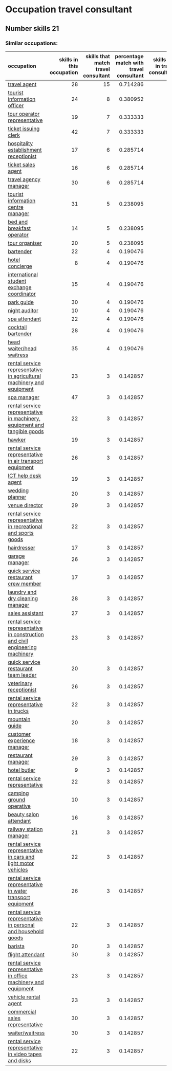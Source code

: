 # Occupation travel consultant
## Number skills 21
### Similar occupations:
| occupation                                                                                                                                                        |   skills in this occupation |   skills that match travel consultant |   percentage match with travel consultant |   skills not in travel consultant |
|:------------------------------------------------------------------------------------------------------------------------------------------------------------------|----------------------------:|--------------------------------------:|------------------------------------------:|----------------------------------:|
| [travel agent](travel_agent.md)                                                                                                                                   |                          28 |                                    15 |                                  0.714286 |                                13 |
| [tourist information officer](tourist_information_officer.md)                                                                                                     |                          24 |                                     8 |                                  0.380952 |                                16 |
| [tour operator representative](tour_operator_representative.md)                                                                                                   |                          19 |                                     7 |                                  0.333333 |                                12 |
| [ticket issuing clerk](ticket_issuing_clerk.md)                                                                                                                   |                          42 |                                     7 |                                  0.333333 |                                35 |
| [hospitality establishment receptionist](hospitality_establishment_receptionist.md)                                                                               |                          17 |                                     6 |                                  0.285714 |                                11 |
| [ticket sales agent](ticket_sales_agent.md)                                                                                                                       |                          16 |                                     6 |                                  0.285714 |                                10 |
| [travel agency manager](travel_agency_manager.md)                                                                                                                 |                          30 |                                     6 |                                  0.285714 |                                24 |
| [tourist information centre manager](tourist_information_centre_manager.md)                                                                                       |                          31 |                                     5 |                                  0.238095 |                                26 |
| [bed and breakfast operator](bed_and_breakfast_operator.md)                                                                                                       |                          14 |                                     5 |                                  0.238095 |                                 9 |
| [tour organiser](tour_organiser.md)                                                                                                                               |                          20 |                                     5 |                                  0.238095 |                                15 |
| [bartender](bartender.md)                                                                                                                                         |                          22 |                                     4 |                                  0.190476 |                                18 |
| [hotel concierge](hotel_concierge.md)                                                                                                                             |                           8 |                                     4 |                                  0.190476 |                                 4 |
| [international student exchange coordinator](international_student_exchange_coordinator.md)                                                                       |                          15 |                                     4 |                                  0.190476 |                                11 |
| [park guide](park_guide.md)                                                                                                                                       |                          30 |                                     4 |                                  0.190476 |                                26 |
| [night auditor](night_auditor.md)                                                                                                                                 |                          10 |                                     4 |                                  0.190476 |                                 6 |
| [spa attendant](spa_attendant.md)                                                                                                                                 |                          22 |                                     4 |                                  0.190476 |                                18 |
| [cocktail bartender](cocktail_bartender.md)                                                                                                                       |                          28 |                                     4 |                                  0.190476 |                                24 |
| [head waiter/head waitress](head_waiter-head_waitress.md)                                                                                                         |                          35 |                                     4 |                                  0.190476 |                                31 |
| [rental service representative in agricultural machinery and equipment](rental_service_representative_in_agricultural_machinery_and_equipment.md)                 |                          23 |                                     3 |                                  0.142857 |                                20 |
| [spa manager](spa_manager.md)                                                                                                                                     |                          47 |                                     3 |                                  0.142857 |                                44 |
| [rental service representative in machinery, equipment and tangible goods](rental_service_representative_in_machinery,_equipment_and_tangible_goods.md)           |                          22 |                                     3 |                                  0.142857 |                                19 |
| [hawker](hawker.md)                                                                                                                                               |                          19 |                                     3 |                                  0.142857 |                                16 |
| [rental service representative in air transport equipment](rental_service_representative_in_air_transport_equipment.md)                                           |                          26 |                                     3 |                                  0.142857 |                                23 |
| [ICT help desk agent](ICT_help_desk_agent.md)                                                                                                                     |                          19 |                                     3 |                                  0.142857 |                                16 |
| [wedding planner](wedding_planner.md)                                                                                                                             |                          20 |                                     3 |                                  0.142857 |                                17 |
| [venue director](venue_director.md)                                                                                                                               |                          29 |                                     3 |                                  0.142857 |                                26 |
| [rental service representative in recreational and sports goods](rental_service_representative_in_recreational_and_sports_goods.md)                               |                          22 |                                     3 |                                  0.142857 |                                19 |
| [hairdresser](hairdresser.md)                                                                                                                                     |                          17 |                                     3 |                                  0.142857 |                                14 |
| [garage manager](garage_manager.md)                                                                                                                               |                          26 |                                     3 |                                  0.142857 |                                23 |
| [quick service restaurant crew member](quick_service_restaurant_crew_member.md)                                                                                   |                          17 |                                     3 |                                  0.142857 |                                14 |
| [laundry and dry cleaning manager](laundry_and_dry_cleaning_manager.md)                                                                                           |                          28 |                                     3 |                                  0.142857 |                                25 |
| [sales assistant](sales_assistant.md)                                                                                                                             |                          27 |                                     3 |                                  0.142857 |                                24 |
| [rental service representative in construction and civil engineering machinery](rental_service_representative_in_construction_and_civil_engineering_machinery.md) |                          23 |                                     3 |                                  0.142857 |                                20 |
| [quick service restaurant team leader](quick_service_restaurant_team_leader.md)                                                                                   |                          20 |                                     3 |                                  0.142857 |                                17 |
| [veterinary receptionist](veterinary_receptionist.md)                                                                                                             |                          26 |                                     3 |                                  0.142857 |                                23 |
| [rental service representative in trucks](rental_service_representative_in_trucks.md)                                                                             |                          22 |                                     3 |                                  0.142857 |                                19 |
| [mountain guide](mountain_guide.md)                                                                                                                               |                          20 |                                     3 |                                  0.142857 |                                17 |
| [customer experience manager](customer_experience_manager.md)                                                                                                     |                          18 |                                     3 |                                  0.142857 |                                15 |
| [restaurant manager](restaurant_manager.md)                                                                                                                       |                          29 |                                     3 |                                  0.142857 |                                26 |
| [hotel butler](hotel_butler.md)                                                                                                                                   |                           9 |                                     3 |                                  0.142857 |                                 6 |
| [rental service representative](rental_service_representative.md)                                                                                                 |                          22 |                                     3 |                                  0.142857 |                                19 |
| [camping ground operative](camping_ground_operative.md)                                                                                                           |                          10 |                                     3 |                                  0.142857 |                                 7 |
| [beauty salon attendant](beauty_salon_attendant.md)                                                                                                               |                          16 |                                     3 |                                  0.142857 |                                13 |
| [railway station manager](railway_station_manager.md)                                                                                                             |                          21 |                                     3 |                                  0.142857 |                                18 |
| [rental service representative in cars and light motor vehicles](rental_service_representative_in_cars_and_light_motor_vehicles.md)                               |                          22 |                                     3 |                                  0.142857 |                                19 |
| [rental service representative in water transport equipment](rental_service_representative_in_water_transport_equipment.md)                                       |                          26 |                                     3 |                                  0.142857 |                                23 |
| [rental service representative in personal and household goods](rental_service_representative_in_personal_and_household_goods.md)                                 |                          22 |                                     3 |                                  0.142857 |                                19 |
| [barista](barista.md)                                                                                                                                             |                          20 |                                     3 |                                  0.142857 |                                17 |
| [flight attendant](flight_attendant.md)                                                                                                                           |                          30 |                                     3 |                                  0.142857 |                                27 |
| [rental service representative in office machinery and equipment](rental_service_representative_in_office_machinery_and_equipment.md)                             |                          23 |                                     3 |                                  0.142857 |                                20 |
| [vehicle rental agent](vehicle_rental_agent.md)                                                                                                                   |                          23 |                                     3 |                                  0.142857 |                                20 |
| [commercial sales representative](commercial_sales_representative.md)                                                                                             |                          30 |                                     3 |                                  0.142857 |                                27 |
| [waiter/waitress](waiter-waitress.md)                                                                                                                             |                          30 |                                     3 |                                  0.142857 |                                27 |
| [rental service representative in video tapes and disks](rental_service_representative_in_video_tapes_and_disks.md)                                               |                          22 |                                     3 |                                  0.142857 |                                19 |
